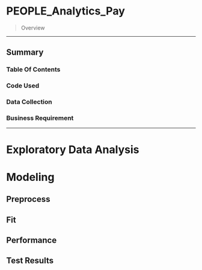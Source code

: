 # PEOPLE_Analytics_Pay
> Overview

---

## Summary

### Table Of Contents

### Code Used

### Data Collection

### Business Requirement

---

# Exploratory Data Analysis

# Modeling

## Preprocess

## Fit

## Performance

## Test Results

